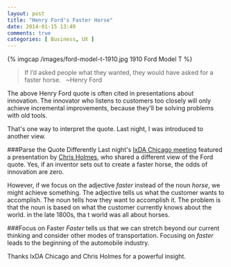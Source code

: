 ```yaml
---
layout: post
title: "Henry Ford's Faster Horse"
date: 2014-01-15 13:49
comments: true
categories: [ Business, UX ]
---
```

{% imgcap /images/ford-model-t-1910.jpg 1910 Ford Model T %}
>If I’d asked people what they wanted, they would have asked for a faster horse. 
>&nbsp;
>~Henry Ford

The above Henry Ford quote is often cited in presentations about innovation. The innovator who listens to customers too closely will only achieve incremental improvements, because they'll be solving problems with old tools. 

That's one way to interpret the quote. Last night, I was introduced to another view.
<!--more-->
###Parse the Quote Differently
Last night's [IxDA Chicago meeting](http://www.ixdachicago.org) featured a presentation by [Chris Holmes](http://chris-holmes.com), who shared a different view of the Ford quote. Yes, if an inventor sets out to create a faster horse, the odds of innovation are zero.

However, if we focus on the adjective _faster_ instead of the noun _horse_, we might achieve something. The adjective tells us what the customer wants to accomplish. The noun tells how they want to accomplish it. The problem is that the noun is based on what the customer currently knows about the world. in the late 1800s, tha t world was all about horses.

###Focus on Faster 
_Faster_ tells us that we can stretch beyond our current thinking and consider other modes of transportation. Focusing on _faster_ leads to the beginning of the automobile industry.

Thanks IxDA Chicago and Chris Holmes for a powerful insight.

